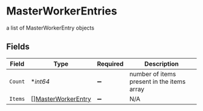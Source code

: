 # MasterWorkerEntries

a list of MasterWorkerEntry objects


## Fields

| Field                                                           | Type                                                            | Required                                                        | Description                                                     |
| --------------------------------------------------------------- | --------------------------------------------------------------- | --------------------------------------------------------------- | --------------------------------------------------------------- |
| `Count`                                                         | **int64*                                                        | :heavy_minus_sign:                                              | number of items present in the items array                      |
| `Items`                                                         | [][MasterWorkerEntry](../../models/shared/masterworkerentry.md) | :heavy_minus_sign:                                              | N/A                                                             |